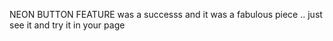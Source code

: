 NEON BUTTON FEATURE was a successs
and it was a fabulous piece .. just see it and try it in your page 
